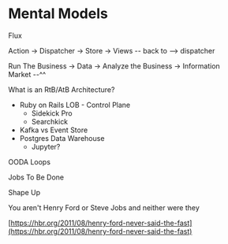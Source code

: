 # Mental Models

Flux

Action -&gt; Dispatcher -&gt; Store -&gt; Views -- back to --&gt; dispatcher



Run The Business -&gt; Data -&gt; Analyze the Business -&gt; Information  
                                      Market --^^

What is an RtB/AtB Architecture?

* Ruby on Rails LOB - Control Plane
  * Sidekick Pro
  * Searchkick
* Kafka vs Event Store
* Postgres Data Warehouse
  * Jupyter?

OODA Loops



Jobs To Be Done

Shape Up





You aren't Henry Ford or Steve Jobs and neither were they

[https://hbr.org/2011/08/henry-ford-never-said-the-fast](https://hbr.org/2011/08/henry-ford-never-said-the-fast)

